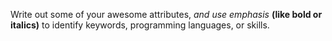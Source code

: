 Write out some of your awesome attributes, *and use emphasis* __(like bold or italics)__ to identify keywords, programming languages, or skills. 
